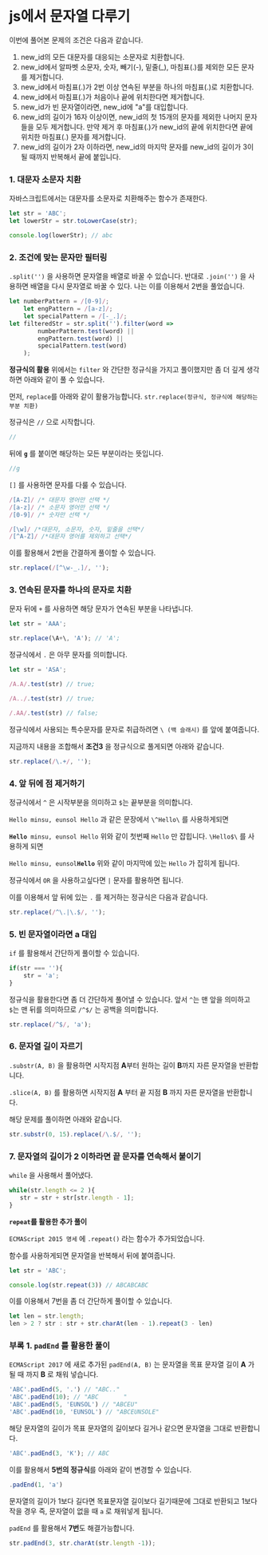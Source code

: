 # js에서  문자열 다루기
이번에 풀어본 문제의 조건은 다음과 같습니다.

1.  new_id의 모든 대문자를 대응되는 소문자로 치환합니다.
2. new_id에서 알파벳 소문자, 숫자, 빼기(-), 밑줄(_), 마침표(.)를 제외한 모든 문자를 제거합니다.
3.  new_id에서 마침표(.)가 2번 이상 연속된 부분을 하나의 마침표(.)로 치환합니다.
4. new_id에서 마침표(.)가 처음이나 끝에 위치한다면 제거합니다.
5. new_id가 빈 문자열이라면, new_id에 "a"를 대입합니다.
6. new_id의 길이가 16자 이상이면, new_id의 첫 15개의 문자를 제외한 나머지 문자들을 모두 제거합니다.
     만약 제거 후 마침표(.)가 new_id의 끝에 위치한다면 끝에 위치한 마침표(.) 문자를 제거합니다.
7. new_id의 길이가 2자 이하라면, new_id의 마지막 문자를 new_id의 길이가 3이 될 때까지 반복해서 끝에 붙입니다.

### 1. 대문자 소문자 치환
자바스크립트에서는 대문자를 소문자로 치환해주는 함수가 존재한다.

```js
let str = 'ABC';
let lowerStr = str.toLowerCase(str);

console.log(lowerStr); // abc
```

### 2. 조건에 맞는 문자만 필터링

`.split('')` 을 사용하면 문자열을 배열로 바꿀 수 있습니다.
반대로 `.join('')` 을 사용하면 배열을 다시 문자열로 바꿀 수 있다. 나는 이를 이용해서 2번을 풀었습니다.

```js
let numberPattern = /[0-9]/;
    let engPattern = /[a-z]/;
    let specialPattern = /[-_.]/;
let filteredStr = str.split('').filter(word => 
        numberPattern.test(word) || 
        engPattern.test(word) ||
        specialPattern.test(word)
    );
```
**정규식의 활용**
위에서는 `filter` 와 간단한 정규식을 가지고 풀이했지만 좀 더 깊게 생각하면 아래와 같이 풀 수 있습니다.

먼저, `replace`를 아래와 같이 활용가능합니다.
`str.replace(정규식, 정규식에 해당하는 부분 치환)`

정규식은 `//` 으로 시작합니다.
```js
//
```

뒤에 **`g`** 를 붙이면 해당하는 모든 부분이라는 뜻입니다.
```js
//g
``` 
`[]` 를 사용하면 문자를 다룰 수 있습니다.
```js
/[A-Z]/ /* 대문자 영어만 선택 */
/[a-z]/ /* 소문자 영어만 선택 */
/[0-9]/ /* 숫자만 선택 */

/[\w]/ /*대문자, 소문자, 숫자, 밑줄을 선택*/
/[^A-Z]/ /*대문자 영어를 제외하고 선택*/
```

이를 활용해서 2번을 간결하게 풀이할 수 있습니다.
```js
str.replace(/[^\w-_.]/, '');
```

### 3. 연속된 문자를 하나의 문자로 치환

문자 뒤에 `+` 를 사용하면 해당 문자가 연속된 부분을 나타냅니다. 

```js
let str = 'AAA';

str.replace(\A+\, 'A'); // 'A';
```

정규식에서 `.` 은 아무 문자를 의미합니다.

```js
let str = 'ASA';

/A.A/.test(str) // true;

/A../.test(str) // true;

/.AA/.test(str) // false;
```

정규식에서 사용되는 특수문자를 문자로 취급하려면 
`\ (백 슬래시)` 를 앞에 붙여줍니다.

지금까지 내용을 조합해서 **조건3** 을 정규식으로 풀게되면 아래와 같습니다.
```js
str.replace(/\.+/, '');
```

### 4. 앞 뒤에 점 제거하기

정규식에서 `^` 은 시작부분을 의미하고 `$`는 끝부분을 의미합니다. 

`Hello minsu, eunsol Hello` 과 같은 문장에서
`\^Hello\` 를 사용하게되면

**`Hello`**` minsu, eunsol Hello` 
위와 같이 첫번째 `Hello` 만 잡힙니다.
`\Hello$\` 를 사용하게 되면

`Hello minsu, eunsol`**`Hello`**
위와 같이 마지막에 있는 `Hello` 가 잡히게 됩니다.

정규식에서 `OR` 을 사용하고싶다면 `|` 문자를 활용하면 됩니다. 

이를 이용해서 앞 뒤에 있는 `.` 를 제거하는 정규식은 다음과 같습니다.
```js
str.replace(/^\.|\.$/, '');
```

### 5. 빈 문자열이라면 a 대입

`if` 를 활용해서 간단하게 풀이할 수 있습니다.

```js
if(str === ''){
	str = 'a';
}
```

정규식을 활용한다면 좀 더 간단하게 풀어낼 수 있습니다.
앞서 `^`는 맨 앞을 의미하고 `$`는 맨 뒤를 의미하므로
`/^$/` 는 공백을 의미합니다.

```js
str.replace(/^$/, 'a');
```

### 6. 문자열 길이 자르기

`.substr(A, B)` 을 활용하면 시작지점 **A**부터 원하는 길이 **B**까지 자른 문자열을 반환합니다.

`.slice(A, B)` 를 활용하면 시작지점 **A** 부터 끝 지점 **B** 까지 자른 문자열을 반환합니다. 

해당 문제를 풀이하면 아래와 같습니다.
```js
str.substr(0, 15).replace(/\.$/, '');
```

### 7. 문자열의 길이가 2 이하라면 끝 문자를 연속해서 붙이기 

`while` 을 사용해서 풀어냈다.

```js
while(str.length <= 2 ){
   str = str + str[str.length - 1];
}
```

**`repeat`를 활용한 추가 풀이** 

`ECMAScript 2015 명세` 에 `.repeat()` 라는 함수가 추가되었습니다.

함수를 사용하게되면 문자열을 반복해서 뒤에 붙여줍니다.
```js
let str = 'ABC';

console.log(str.repeat(3)) // ABCABCABC
```

이를 이용해서 7번을 좀 더 간단하게 풀이할 수 있습니다.

```js
let len = str.length;
len > 2 ? str : str + str.charAt(len - 1).repeat(3 - len) 
```

### 부록 1. `padEnd` 를 활용한 풀이

`ECMAScript 2017` 에 새로 추가된 `padEnd(A, B)` 는 
문자열을 목표 문자열 길이 **A** 가 될 때 까지 **B** 로 채워 넣습니다. 

```js
'ABC'.padEnd(5, '.') // "ABC.."
'ABC'.padEnd(10); // "ABC       "
'ABC'.padEnd(5, 'EUNSOL') // "ABCEU"
'ABC'.padEnd(10, 'EUNSOL') // "ABCEUNSOLE"
```

해당 문자열의 길이가 목표 문자열의 길이보다 길거나 같으면 문자열을 그대로 반환합니다.

```js
'ABC'.padEnd(3, 'K'); // ABC
```

이를 활용해서 **5번의 정규식**를 아래와 같이 변경할 수 있습니다.
```js
.padEnd(1, 'a')
```
문자열의 길이가 1보다 길다면 목표문자열 길이보다 길기때문에 그대로 반환되고 1보다 작을 경우 즉, 문자열이 없을 때 `a` 로 채워넣게 됩니다.

`padEnd` 를 활용해서 **7번**도 해결가능합니다.

```js
str.padEnd(3, str.charAt(str.length -1));
```

